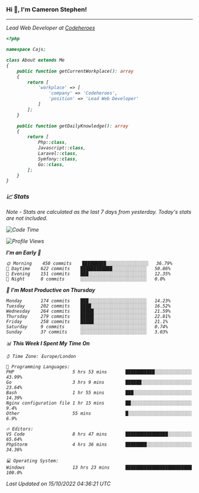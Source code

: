 ### Hi 👋, I'm Cameron Stephen!
<hr>
<p><em>Lead Web Developer at <a href="https://codeheroes.co.uk">Codeheroes</a></p>


```php
<?php

namespace Cajs;

class About extends Me
{
    public function getCurrentWorkplace(): array
    {
        return [
            'workplace' => [
                'company' => 'Codeheroes',
                'position' => 'Lead Web Developer'
            ]
        ];
    }

    public function getDailyKnowledge(): array
    {
        return [
            Php::class,
            Javascript::class,
            Laravel::class,
            Symfony::class,
            Go::class,
        ];
    }
}
```

### 📈 Stats
<p><em>Note - Stats are calculated as the last 7 days from yesterday. Today's stats are not included.</em></p>


<!--START_SECTION:waka-->
![Code Time](http://img.shields.io/badge/Code%20Time-3%2C165%20hrs%2036%20mins-blue)

![Profile Views](http://img.shields.io/badge/Profile%20Views-0-blue)

**I'm an Early 🐤** 

```text
🌞 Morning    450 commits    █████████░░░░░░░░░░░░░░░░   36.79% 
🌆 Daytime    622 commits    ████████████░░░░░░░░░░░░░   50.86% 
🌃 Evening    151 commits    ███░░░░░░░░░░░░░░░░░░░░░░   12.35% 
🌙 Night      0 commits      ░░░░░░░░░░░░░░░░░░░░░░░░░   0.0%

```
📅 **I'm Most Productive on Thursday** 

```text
Monday       174 commits    ███░░░░░░░░░░░░░░░░░░░░░░   14.23% 
Tuesday      202 commits    ████░░░░░░░░░░░░░░░░░░░░░   16.52% 
Wednesday    264 commits    █████░░░░░░░░░░░░░░░░░░░░   21.59% 
Thursday     279 commits    █████░░░░░░░░░░░░░░░░░░░░   22.81% 
Friday       258 commits    █████░░░░░░░░░░░░░░░░░░░░   21.1% 
Saturday     9 commits      ░░░░░░░░░░░░░░░░░░░░░░░░░   0.74% 
Sunday       37 commits     ░░░░░░░░░░░░░░░░░░░░░░░░░   3.03%

```


📊 **This Week I Spent My Time On** 

```text
⌚︎ Time Zone: Europe/London

💬 Programming Languages: 
PHP                      5 hrs 53 mins       ███████████░░░░░░░░░░░░░░   43.99% 
Go                       3 hrs 9 mins        ██████░░░░░░░░░░░░░░░░░░░   23.64% 
Bash                     1 hr 55 mins        ███░░░░░░░░░░░░░░░░░░░░░░   14.39% 
Nginx configuration file 1 hr 15 mins        ██░░░░░░░░░░░░░░░░░░░░░░░   9.4% 
Other                    55 mins             █░░░░░░░░░░░░░░░░░░░░░░░░   6.9%

🔥 Editors: 
VS Code                  8 hrs 47 mins       ████████████████░░░░░░░░░   65.64% 
PhpStorm                 4 hrs 36 mins       ████████░░░░░░░░░░░░░░░░░   34.36%

💻 Operating System: 
Windows                  13 hrs 23 mins      █████████████████████████   100.0%

```


 Last Updated on 15/10/2022 04:36:21 UTC
<!--END_SECTION:waka-->
